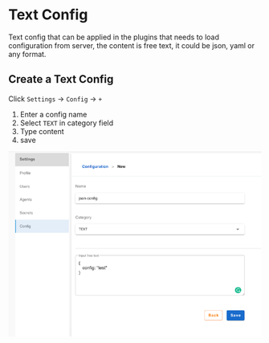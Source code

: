 # Text Config

Text config that can be applied in the plugins that needs to load configuration from server,
the content is free text, it could be json, yaml or any format.

## Create a Text Config

Click `Settings` -> `Config` -> `+`

1. Enter a config name
2. Select `TEXT` in category field
3. Type content
4. save

![create ssh rsa](./img/text_config.png)
